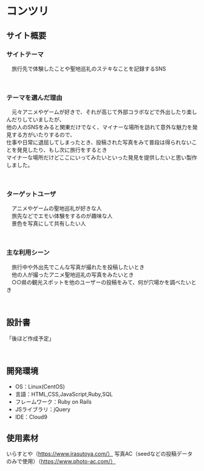 # コンツリ
<!--​READMEを作成する際は、項目内の【補足説明】は削除して完成させてください。-->
## サイト概要
### サイトテーマ
　旅行先で体験したことや聖地巡礼のステキなことを記録するSNS
<!-- 【補足説明】 -->
<!-- - 〜なコミュニティサイトorレビューサイトorSNS　と１文で記載する -->
​
### テーマを選んだ理由
　元々アニメやゲームが好きで、それが高じて外部コラボなどで外出したり楽しんだりしていましたが、<br>
他の人のSNSをみると関東だけでなく、マイナーな場所を訪れて意外な魅力を発見する方がいたりするので、<br>
仕事や日常に退屈してしまったとき、投稿された写真をみて普段は得られないことを発見したり、もし次に旅行をするとき<br>
マイナーな場所だけどここにいってみたいといった発見を提供したいと思い製作しました。
<!-- 【補足説明】 -->
<!-- - ですます調で記載しましょう。READMEファイルは企業様も見られます。 -->
<!-- - ３文以上記載しましょう。 -->

<!--　★テーマ理由を記載する際のポイント　-->
<!-- - 自分自身の背景の説明（このポートフォリオを作る前提を説明） -->
<!-- - 扱う題材が抱えている問題・課題の説明 -->
<!-- - ターゲットとするユーザーが持つであろう課題の説明（需要をアピールするため） -->
<!-- - 当問題を解決するために、このようなポートフォリオを制作してみようと考えました」という結び -->

<!-- ★記載例 -->
<!-- もともと料理が好きで、オリジナルレシピで料理を作ることが多いのですが、少しずつレシピが1パターンになってきており頭を悩ませていました。 -->
<!-- 身近に自分と同じように、料理を好んでする友人がいないため困っていた所、他の人がどのようなレシピで作っているのかを知れるサービスがあれば便利だと考えました。 -->
<!-- また料理好きな人だけでなく、日々料理を作る必要があるがレシピに困っている人の助けにもなると考え、このテーマにしました。 -->
​
### ターゲットユーザ
　アニメやゲームの聖地巡礼が好きな人<br>
　旅先などでエモい体験をするのが趣味な人<br>
　景色を写真にして共有したい人
<!-- 【補足説明】 -->
<!-- - 〜な人という記載方法で、2つ以上記載しましょう -->
<!-- - テーマ理由と矛盾のないターゲットを選出しましょう -->
<!-- - 実際にサービスを利用する立場であると想定しましょう  -->
​
### 主な利用シーン
　旅行中や外出先でこんな写真が撮れたを投稿したいとき<br>
　他の人が撮ったアニメ聖地巡礼の写真をみたいとき<br>
　○○県の観光スポットを他のユーザーの投稿をみて、何が穴場かを調べたいとき
<!-- 【補足説明】 -->
<!-- - 〜な時という記載方法で、2つ以上記載しましょう -->
​
## 設計書
「後ほど作成予定」
<!-- 【補足説明】 -->
<!-- - テーマ提出時点では不要です。 -->
<!-- - 当項目には「後ほど作成予定」と記載しましょう。 -->
​
## 開発環境
- OS：Linux(CentOS)
- 言語：HTML,CSS,JavaScript,Ruby,SQL
- フレームワーク：Ruby on Rails
- JSライブラリ：jQuery
- IDE：Cloud9
​
## 使用素材
いらすとや（https://www.irasutoya.com/）
写真AC（seedなどの投稿データのみで使用）（https://www.photo-ac.com/）


<!-- - 外部サービスの画像素材・音声素材を使用した場合は、必ずサービス名とURLを明記してください。 -->
<!-- - アプリケーションの実装に使用したgem/bootstrapのリファレンスなどの記載は不要です。 -->
<!-- - 使用しない場合は、使用素材の項目をREADMEから削除してください。 -->
<!-- - 架空の団体・題材を前提にポートフォリオを制作する場合、下記のテンプレートを当項目内に記載しましょう。 -->
<!-- 【テンプレート】 -->
<!-- 著作権を考慮し、架空のデータを扱う予定です。 -->
<!-- なお今後、実在するデータを利用する際には、事前に著作権保持者と契約を結んだ上で利用します。 -->